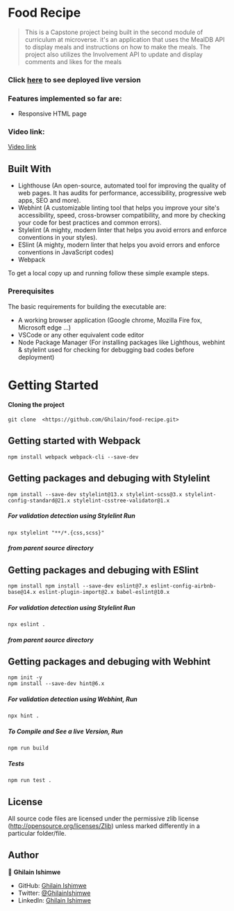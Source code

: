 # Food Recipe

> This is a Capstone project being built in the second module of curriculum at microverse. it's an application that uses the MealDB API to display meals and instructions on how to make the meals. The project also utilizes the Involvement API to update and display comments and likes for the meals

### Click [here](https://ghilain.github.io/food-recipee/dist/) to see deployed live version

### Features implemented so far are:

- Responsive HTML page

### Video link:

[Video link](https://drive.google.com/file/d/1hYH475TLN8UTGZH2Lzavoxx7saMtCG6J/view?usp=sharing)



## Built With

- Lighthouse (An open-source, automated tool for improving the quality of web pages. It has audits for performance, accessibility, progressive web apps, SEO and more).
- Webhint (A customizable linting tool that helps you improve your site's accessibility, speed, cross-browser compatibility, and more by checking your code for best practices and common errors).
- Stylelint (A mighty, modern linter that helps you avoid errors and enforce conventions in your styles).
- ESlint (A mighty, modern linter that helps you avoid errors and enforce conventions in JavaScript codes)
- Webpack

To get a local copy up and running follow these simple example steps.

### Prerequisites

The basic requirements for building the executable are:

- A working browser application (Google chrome, Mozilla Fire fox, Microsoft edge ...)
- VSCode or any other equivalent code editor
- Node Package Manager (For installing packages like Lighthous, webhint & stylelint used for checking for debugging bad codes before deployment)

# Getting Started

#### Cloning the project

```
git clone  <https://github.com/Ghilain/food-recipe.git>
```

## Getting started with Webpack

```
npm install webpack webpack-cli --save-dev
```

## Getting packages and debuging with Stylelint

```
npm install --save-dev stylelint@13.x stylelint-scss@3.x stylelint-config-standard@21.x stylelint-csstree-validator@1.x
```

##### For validation detection using Stylelint Run

```
npx stylelint "**/*.{css,scss}"
```

##### from parent source directory

## Getting packages and debuging with ESlint

```
npm install npm install --save-dev eslint@7.x eslint-config-airbnb-base@14.x eslint-plugin-import@2.x babel-eslint@10.x
```

##### For validation detection using Stylelint Run

```
npx eslint .
```

##### from parent source directory

## Getting packages and debuging with Webhint

```
npm init -y
npm install --save-dev hint@6.x
```

##### For validation detection using Webhint, Run

```
npx hint .
```

##### To Compile and See a live Version,  Run
```
npm run build 
```
##### Tests

```
npm run test .
```
## License

All source code files are licensed under the permissive zlib license
(http://opensource.org/licenses/Zlib) unless marked differently in a particular folder/file.

## Author

👤 **Ghilain Ishimwe**

- GitHub: [Ghilain Ishimwe](https://github.com/Ghilain)
- Twitter: [@GhilainIshimwe](https://twitter.com/GhilainIshimwe)
- LinkedIn: [Ghilain Ishimwe](https://www.linkedin.com/in/ghilain-ishimwe-067a5b1b4/)
